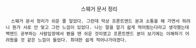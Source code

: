<center>스웨거 문서 정리</center>

      스웨거 문서 정리가 쉬운 줄 알았다. 그런데 막상 프론트엔드 분과 소통을 해 가면서 하려니 뭔가 서로 안 맞고 그런 느낌이 있었다. 나는 말을 알기 쉽게 적어줬는다라고 생각했는데 백엔드 공부하는 사람입장에서 봤을 땐 쉬운 것이였고 프론트엔드 분이 보기에는 이해하기 어려웠을 것 같은 느낌이 들었다. 최대한 쉽게 적어나가야겠다.